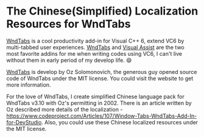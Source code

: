 # The Chinese(Simplified) Localization Resources for WndTabs

[WndTabs] is a cool productivity add-in for Visual C++ 6, extend VC6 by multi-tabbed user experiences. [WndTabs] and [Visual Assist] are the two most favorite addins for me when writing codes using VC6, I can't live without them in early period of my develop life. :smile:

[WndTabs] is develop by Oz Solomonovich, the generous guy opened source code of WndTabs under the MIT license. You could visit the website to get more information.

For the love of WndTabs, I create simplified Chinese language pack for WndTabs v3.10 with Oz's permitting in 2002. There is an article written by Oz described more details of the localization - https://www.codeproject.com/Articles/107/Window-Tabs-WndTabs-Add-In-for-DevStudio. Also, you could use these Chinese localized resources under the MIT license.

[WndTabs]: http://www.wndtabs.com/
[VISUAL ASSIST]: https://www.wholetomato.com/
